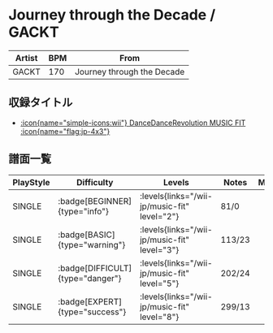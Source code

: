 # Journey through the Decade / GACKT

|Artist|BPM|From|
|------|---|----|
|GACKT|170|Journey through the Decade|

## 収録タイトル

- [:icon{name="simple-icons:wii"} DanceDanceRevolution MUSIC FIT :icon{name="flag:jp-4x3"}](/wii-jp/music-fit)

## 譜面一覧

|PlayStyle|Difficulty|Levels|Notes|Movie|
|---------|----------|------|-----|-----|
|SINGLE| :badge[BEGINNER]{type="info"}| :levels{links="/wii-jp/music-fit" level="2"}|81/0||
|SINGLE| :badge[BASIC]{type="warning"}| :levels{links="/wii-jp/music-fit" level="3"}|113/23||
|SINGLE| :badge[DIFFICULT]{type="danger"}| :levels{links="/wii-jp/music-fit" level="5"}|202/24||
|SINGLE| :badge[EXPERT]{type="success"}| :levels{links="/wii-jp/music-fit" level="8"}|299/13||
